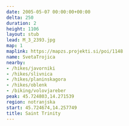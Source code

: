 ```yaml
---
date: 2005-05-07 00:00:00+00:00
delta: 250
duration: 2
height: 1106
layout: stub
lead: M_3_2393.jpg
map: 1
maplink: https://mapzs.projekti.si/poi/1148
name: SvetaTrojica
nearby:
- /hikes/javorniki
- /hikes/slivnica
- /hikes/planinskagora
- /hikes/oblenk
- /biking/volovjareber
peak: 45.724803,14.271539
region: notranjska
start: 45.724674,14.257749
title: Saint Trinity
---
```

